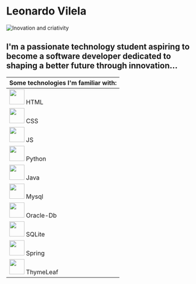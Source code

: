 # Leonardo Vilela

<picture>
 <source media="(prefers-color-scheme: dark)" srcset="https://img.freepik.com/free-vector/realistic-technology-background_52683-73672.jpg?w=400&t=st=1694460927~exp=1694461527~hmac=eaaf71f9dc4164d07d5f0024b81f0c5f427020f0c79b1feb51b52f7a80f0620a">
 <source media="(prefers-color-scheme: light)" srcset="https://img.freepik.com/free-vector/realistic-technology-background_52683-73672.jpg?w=400&t=st=1694460927~exp=1694461527~hmac=eaaf71f9dc4164d07d5f0024b81f0c5f427020f0c79b1feb51b52f7a80f0620a">
 <img alt="Inovation and criativity" src="https://img.freepik.com/free-vector/realistic-technology-background_52683-73672.jpg?w=400&t=st=1694460927~exp=1694461527~hmac=eaaf71f9dc4164d07d5f0024b81f0c5f427020f0c79b1feb51b52f7a80f0620a">
</picture>

## I'm a passionate technology student aspiring to become a software developer dedicated to shaping a better future through innovation...  

|Some technologies I'm familiar with:|
|-----------------------------|
|<code><img widht="30" height="40" src="https://w7.pngwing.com/pngs/840/443/png-transparent-html-5-logo-web-development-html-css3-canvas-element-web-design-w3c-html5-logo-miscellaneous-text-orange-thumbnail.png"></code>    HTML|
|<code><img widht="30" height="40" src="https://w7.pngwing.com/pngs/73/762/png-transparent-html-css-design-and-build-web-sites-web-development-cascading-style-sheets-world-wide-web-web-design-text-logo-thumbnail.png"></code>    CSS  |
|<code><img widht="30" height="40" src="https://w7.pngwing.com/pngs/199/348/png-transparent-javascript-programmer-programming-language-computer-programming-node-js-angle-text-rectangle-thumbnail.png"></code>    JS   |
|<code><img widht="30" height="40" src="https://w7.pngwing.com/pngs/234/329/png-transparent-python-logo-thumbnail.png"></code>    Python|
|<code><img widht="30" height="40" src="https://w7.pngwing.com/pngs/578/816/png-transparent-java-class-file-java-platform-standard-edition-java-development-kit-java-runtime-environment-coffee-jar-text-class-orange-thumbnail.png"></code>    Java |
|<code><img widht="30" height="40" src="https://w7.pngwing.com/pngs/444/484/png-transparent-mysql-database-encapsulated-postscript-logo-jquery-blue-text-logo-thumbnail.png"></code> Mysql |
|<code><img widht="30" height="40" src="https://w7.pngwing.com/pngs/727/211/png-transparent-oracle-database-computer-icons-db-s-blue-angle-computer-thumbnail.png"></code>    Oracle-Db|
|<code><img widht="30" height="40" src="https://w7.pngwing.com/pngs/626/157/png-transparent-sqlite-database-logo-sql-feather-brand-thumbnail.png"></code>    SQLite |
|<code><img widht="30" height="40" src="https://training.javatpoint.com/uploads/blogs/6f304145ee7ea2b1070d97246fb34d9c.png"></code>    Spring |
|<code><img widht="30" height="40" src="https://w7.pngwing.com/pngs/6/979/png-transparent-spring-framework-computer-icons-spring-web-flow-java-advancement-leaf-logo-grass-thumbnail.png"></code>    ThymeLeaf |
          
             
